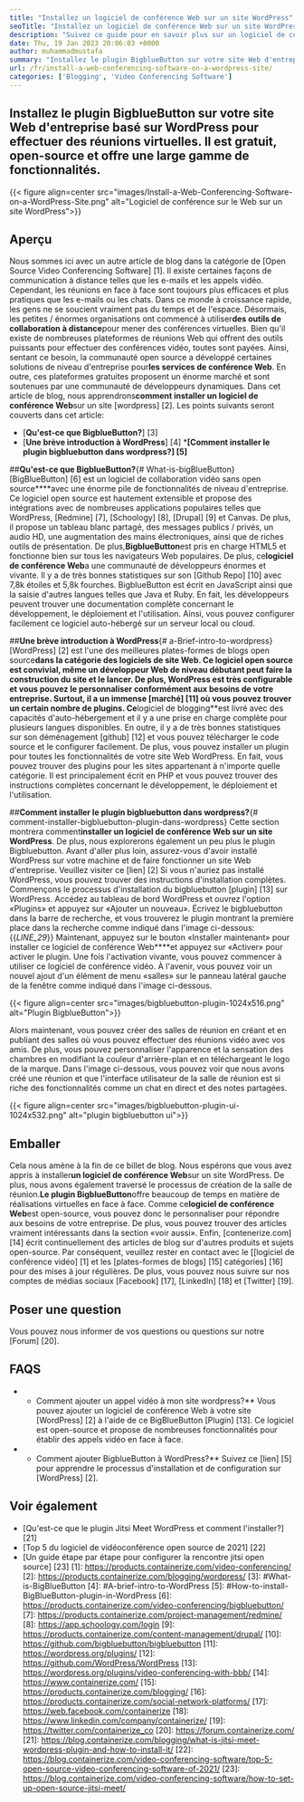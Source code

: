 ```yaml
---
title: "Installez un logiciel de conférence Web sur un site WordPress" 
seoTitle: "Installez un logiciel de conférence Web sur un site WordPress" 
description: "Suivez ce guide pour en savoir plus sur un logiciel de conférence Web open source BigblueButton. Explorons comment installer le plugin bigbluebutton sur WordPress." 
date: Thu, 19 Jan 2023 20:06:03 +0000
author: muhammadmustafa
summary: "Installez le plugin BigblueButton sur votre site Web d'entreprise basé sur WordPress pour effectuer des réunions virtuelles. Il est gratuit, open-source et offre une large gamme de fonctionnalités." 
url: /fr/install-a-web-conferencing-software-on-a-wordpress-site/
categories: ['Blogging', 'Video Conferencing Software']
---
```


## Installez le plugin BigblueButton sur votre site Web d'entreprise basé sur WordPress pour effectuer des réunions virtuelles. Il est gratuit, open-source et offre une large gamme de fonctionnalités.

{{< figure align=center src="images/Install-a-Web-Conferencing-Software-on-a-WordPress-Site.png" alt="Logiciel de conférence sur le Web sur un site WordPress">}}


## Aperçu
Nous sommes ici avec un autre article de blog dans la catégorie de [Open Source Video Conferencing Software] [1]. Il existe certaines façons de communication à distance telles que les e-mails et les appels vidéo. Cependant, les réunions en face à face sont toujours plus efficaces et plus pratiques que les e-mails ou les chats. Dans ce monde à croissance rapide, les gens ne se soucient vraiment pas du temps et de l'espace. Désormais, les petites / énormes organisations ont commencé à utiliser**des outils de collaboration à distance**pour mener des conférences virtuelles. Bien qu'il existe de nombreuses plateformes de réunions Web qui offrent des outils puissants pour effectuer des conférences vidéo, toutes sont payées. Ainsi, sentant ce besoin, la communauté open source a développé certaines solutions de niveau d'entreprise pour**les services de conférence Web**. En outre, ces plateformes gratuites proposent un énorme marché et sont soutenues par une communauté de développeurs dynamiques. Dans cet article de blog, nous apprendrons**comment installer un logiciel de conférence Web**sur un site [wordpress] [2].
Les points suivants seront couverts dans cet article:
  * [**Qu'est-ce que BigblueButton?**] [3]
  * [**Une brève introduction à WordPress**] [4]
  ***[Comment installer le plugin bigbluebutton dans wordpress?] [5]**

##**Qu'est-ce que BigblueButton?**{# What-is-bigBlueButton}
[BigBlueButton] [6] est un logiciel de collaboration vidéo sans open source****avec une énorme pile de fonctionnalités de niveau d'entreprise. Ce logiciel open source est hautement extensible et propose des intégrations avec de nombreuses applications populaires telles que WordPress, [Redmine] [7], [Schoology] [8], [Drupal] [9] et Canvas. De plus, il propose un tableau blanc partagé, des messages publics / privés, un audio HD, une augmentation des mains électroniques, ainsi que de riches outils de présentation. De plus,**BigblueButton**est pris en charge HTML5 et fonctionne bien sur tous les navigateurs Web populaires.
De plus, ce**logiciel de conférence Web**a une communauté de développeurs énormes et vivante. Il y a de très bonnes statistiques sur son [Github Repo] [10] avec 7,8k étoiles et 5,8k fourches. BigblueButton est écrit en JavaScript ainsi que la saisie d'autres langues telles que Java et Ruby. En fait, les développeurs peuvent trouver une documentation complète concernant le développement, le déploiement et l'utilisation. Ainsi, vous pouvez configurer facilement ce logiciel auto-hébergé sur un serveur local ou cloud.

##**Une brève introduction à WordPress**{# a-Brief-intro-to-wordpress}
[WordPress] [2] est l'une des meilleures plates-formes de blogs open source**dans la catégorie des logiciels de site Web. Ce logiciel open source est convivial, même un développeur Web de niveau débutant peut faire la construction du site et le lancer. De plus, WordPress est très configurable et vous pouvez le personnaliser conformément aux besoins de votre entreprise. Surtout, il a un immense [marché] [11] où vous pouvez trouver un certain nombre de plugins.
Ce**logiciel de blogging**est livré avec des capacités d'auto-hébergement et il y a une prise en charge complète pour plusieurs langues disponibles. En outre, il y a de très bonnes statistiques sur son déménagement [github] [12] et vous pouvez télécharger le code source et le configurer facilement. De plus, vous pouvez installer un plugin pour toutes les fonctionnalités de votre site Web WordPress. En fait, vous pouvez trouver des plugins pour les sites appartenant à n'importe quelle catégorie. Il est principalement écrit en PHP et vous pouvez trouver des instructions complètes concernant le développement, le déploiement et l'utilisation.

##**Comment installer le plugin bigbluebutton dans wordpress?**{# comment-installer-bigbluebutton-plugin-dans-wordpress}
Cette section montrera comment**installer un logiciel de conférence Web sur un site WordPress**. De plus, nous explorerons également un peu plus le plugin Bigbluebutton. Avant d'aller plus loin, assurez-vous d'avoir installé WordPress sur votre machine et de faire fonctionner un site Web d'entreprise.
Veuillez visiter ce [lien] [2] Si vous n'auriez pas installé WordPress, vous pouvez trouver des instructions d'installation complètes.
Commençons le processus d'installation du bigbluebutton [plugin] [13] sur WordPress.
Accédez au tableau de bord WordPress et ouvrez l'option «Plugins» et appuyez sur «Ajouter un nouveau». Écrivez le bigbluebutton dans la barre de recherche, et vous trouverez le plugin montrant la première place dans la recherche comme indiqué dans l'image ci-dessous:
{{_LINE_29_}}
Maintenant, appuyez sur le bouton «Installer maintenant» pour installer ce logiciel de conférence Web****et appuyez sur «Activer» pour activer le plugin. Une fois l'activation vivante, vous pouvez commencer à utiliser ce logiciel de conférence vidéo. À l'avenir, vous pouvez voir un nouvel ajout d'un élément de menu «salles» sur le panneau latéral gauche de la fenêtre comme indiqué dans l'image ci-dessous.

{{< figure align=center src="images/bigbluebutton-plugin-1024x516.png" alt="Plugin BigblueButton">}}

Alors maintenant, vous pouvez créer des salles de réunion en créant et en publiant des salles où vous pouvez effectuer des réunions vidéo avec vos amis. De plus, vous pouvez personnaliser l'apparence et la sensation des chambres en modifiant la couleur d'arrière-plan et en téléchargeant le logo de la marque. Dans l'image ci-dessous, vous pouvez voir que nous avons créé une réunion et que l'interface utilisateur de la salle de réunion est si riche des fonctionnalités comme un chat en direct et des notes partagées.

{{< figure align=center src="images/bigbluebutton-plugin-ui-1024x532.png" alt="plugin bigbluebutton ui">}}


## Emballer
Cela nous amène à la fin de ce billet de blog. Nous espérons que vous avez appris à installer**un logiciel de conférence Web**sur un site WordPress. De plus, nous avons également traversé le processus de création de la salle de réunion.**Le plugin BigblueButton**offre beaucoup de temps en matière de réalisations virtuelles en face à face. Comme ce**logiciel de conférence Web**est open-source, vous pouvez donc le personnaliser pour répondre aux besoins de votre entreprise. De plus, vous pouvez trouver des articles vraiment intéressants dans la section «voir aussi».
Enfin, [contenerize.com] [14] écrit continuellement des articles de blog sur d'autres produits et sujets open-source. Par conséquent, veuillez rester en contact avec le [[logiciel de conférence vidéo] [1] et les [plates-formes de blogs] [15] catégories] [16] pour des mises à jour régulières. De plus, vous pouvez nous suivre sur nos comptes de médias sociaux [Facebook] [17], [LinkedIn] [18] et [Twitter] [19].

## Poser une question
Vous pouvez nous informer de vos questions ou questions sur notre [Forum] [20].

## FAQS
* * Comment ajouter un appel vidéo à mon site wordpress?**
Vous pouvez ajouter un logiciel de conférence Web à votre site [WordPress] [2] à l'aide de ce BigBlueButton [Plugin] [13]. Ce logiciel est open-source et propose de nombreuses fonctionnalités pour établir des appels vidéo en face à face.
* * Comment ajouter BigblueButton à WordPress?**
Suivez ce [lien] [5] pour apprendre le processus d'installation et de configuration sur [WordPress] [2].

## Voir également
  * [Qu'est-ce que le plugin Jitsi Meet WordPress et comment l'installer?] [21]
  * [Top 5 du logiciel de vidéoconférence open source de 2021] [22]
  * [Un guide étape par étape pour configurer la rencontre jitsi open source] [23]
[1]: https://products.containerize.com/video-conferencing/
[2]: https://products.containerize.com/blogging/wordpress/
[3]: #What-is-BigBlueButton
[4]: #A-brief-intro-to-WordPress
[5]: #How-to-install-BigBlueButton-plugin-in-WordPress
[6]: https://products.containerize.com/video-conferencing/bigbluebutton/
[7]: https://products.containerize.com/project-management/redmine/
[8]: https://app.schoology.com/login
[9]: https://products.containerize.com/content-management/drupal/
[10]: https://github.com/bigbluebutton/bigbluebutton
[11]: https://wordpress.org/plugins/
[12]: https://github.com/WordPress/WordPress
[13]: https://wordpress.org/plugins/video-conferencing-with-bbb/
[14]: https://www.containerize.com/
[15]: https://products.containerize.com/blogging/
[16]: https://products.containerize.com/social-network-platforms/
[17]: https://web.facebook.com/containerize
[18]: https://www.linkedin.com/company/containerize/
[19]: https://twitter.com/containerize_co
[20]: https://forum.containerize.com/
[21]: https://blog.containerize.com/blogging/what-is-jitsi-meet-wordpress-plugin-and-how-to-install-it/
[22]: https://blog.containerize.com/video-conferencing-software/top-5-open-source-video-conferencing-software-of-2021/
[23]: https://blog.containerize.com/video-conferencing-software/how-to-set-up-open-source-jitsi-meet/

